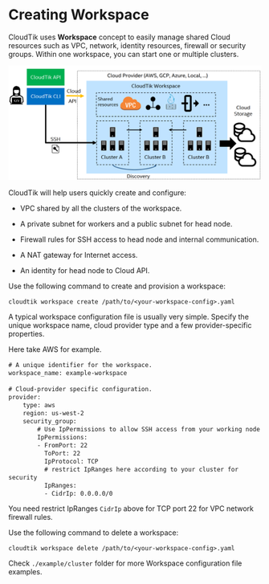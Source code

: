 # Creating Workspace

CloudTik uses **Workspace** concept to easily manage shared Cloud resources such as VPC, network, identity resources, 
firewall or security groups. Within one workspace, you can start one or multiple clusters.

![](../../image/high-level-architecture.png)

CloudTik will help users quickly create and configure:

- VPC shared by all the clusters of the workspace. 

- A private subnet for workers and a public subnet for head node. 

- Firewall rules for SSH access to head node and internal communication. 

- A NAT gateway for Internet access. 

- An identity for head node to Cloud API.


Use the following command to create and provision a workspace:

```
cloudtik workspace create /path/to/<your-workspace-config>.yaml
```

A typical workspace configuration file is usually very simple. Specify the unique workspace name, cloud provider type
and a few provider-specific properties. 

Here take AWS for example. 
```
# A unique identifier for the workspace.
workspace_name: example-workspace

# Cloud-provider specific configuration.
provider:
    type: aws
    region: us-west-2
    security_group:
        # Use IpPermissions to allow SSH access from your working node
        IpPermissions:
        - FromPort: 22
          ToPort: 22
          IpProtocol: TCP
          # restrict IpRanges here according to your cluster for security
          IpRanges:
          - CidrIp: 0.0.0.0/0
```

You need restrict IpRanges `CidrIp` above for TCP port 22 for VPC network firewall rules.

Use the following command to delete a workspace:

```
cloudtik workspace delete /path/to/<your-workspace-config>.yaml
```

Check `./example/cluster` folder for more Workspace configuration file examples.
